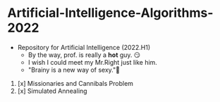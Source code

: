 # Artificial-Intelligence-Algorithms-2022
- Repository for Artificial Intelligence (2022.H1)
  - By the way, prof. is really a **hot** guy. 😏
  - I wish I could meet my Mr.Right just like him.
  - "Brainy is a new way of sexy."👻
1. [x] Missionaries and Cannibals Problem 
2. [x] Simulated Annealing
